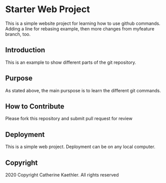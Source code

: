 # Starter Web Project
This is a simple website project for learning how to use github commands. Adding a line for rebasing example, then more changes from myfeature branch, too.

## Introduction
This is an example to show different parts of the git repository.

## Purpose
As stated above, the main purspose is to learn the different git commands.

## How to Contribute
Please fork this repository and submit pull request for review

## Deployment
This is a simple web project. Deployment can be on any local computer.

## Copyright
2020 Copyright Catherine Kaethler. All rights reserved